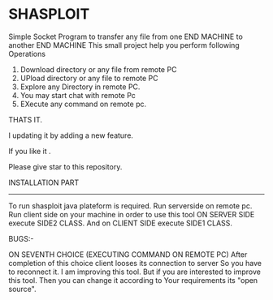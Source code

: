 # SHASPLOIT
Simple Socket Program to transfer any file from one END MACHINE to another END MACHINE
This small project help you perform following Operations

1. Download directory or any file from remote PC
2. UPload directory or any file to remote PC
3. Explore any Directory in remote PC.
4. You may start chat with remote Pc
5. EXecute any command on remote pc.

THATS IT.

I updating it by adding a new feature.

If you like it . 

Please give star to this repository.


INSTALLATION PART
____________________

To run shasploit java plateform is required.
Run serverside on remote pc.
Run client side on your machine in order to use this tool
ON SERVER SIDE execute SIDE2 CLASS.
And on CLIENT SIDE execute SIDE1 CLASS.

BUGS:- 

ON SEVENTH CHOICE (EXECUTING COMMAND ON REMOTE PC)
After completion of this choice client looses its connection to server 
So you have to reconnect it.
I am improving this tool.
But if you are interested to improve this tool. Then you can change it according to
Your requirements its "open source".





